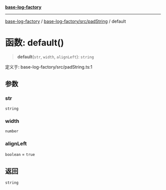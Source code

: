 [**base-log-factory**](../../../../index.md)

***

[base-log-factory](../../../../index.md) / [base-log-factory/src/padString](../index.md) / default

# 函数: default()

> **default**(`str`, `width`, `alignLeft`): `string`

定义于: base-log-factory/src/padString.ts:1

## 参数

### str

`string`

### width

`number`

### alignLeft

`boolean` = `true`

## 返回

`string`
